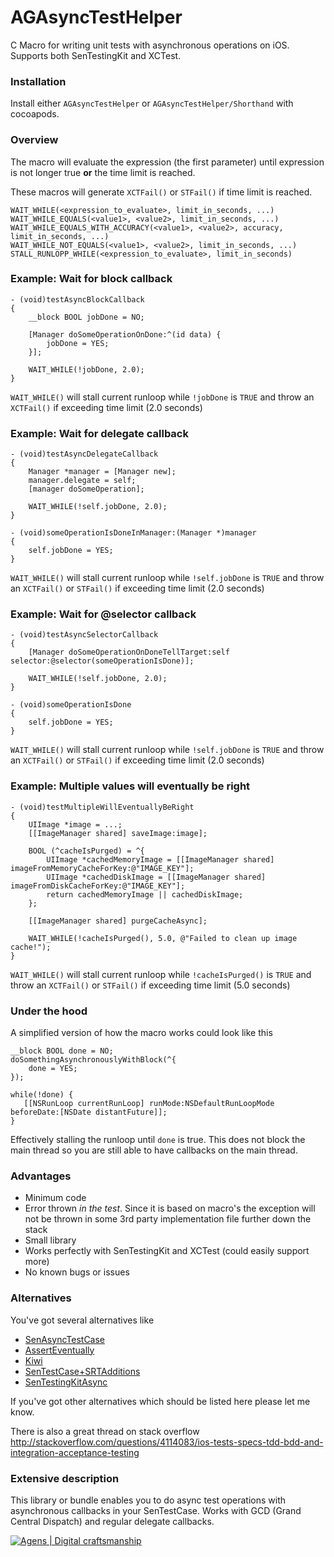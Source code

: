# AGAsyncTestHelper

C Macro for writing unit tests with asynchronous operations on iOS. Supports both SenTestingKit and XCTest.




### Installation
   
Install either `AGAsyncTestHelper` or `AGAsyncTestHelper/Shorthand` with cocoapods. 



### Overview

The macro will evaluate the expression (the first parameter) until expression is not longer true **or** the time limit is reached.

These macros will generate `XCTFail()` or `STFail()` if time limit is reached.
     
    WAIT_WHILE(<expression_to_evaluate>, limit_in_seconds, ...)
    WAIT_WHILE_EQUALS(<value1>, <value2>, limit_in_seconds, ...)
    WAIT_WHILE_EQUALS_WITH_ACCURACY(<value1>, <value2>, accuracy, limit_in_seconds, ...)
    WAIT_WHILE_NOT_EQUALS(<value1>, <value2>, limit_in_seconds, ...)
    STALL_RUNLOPP_WHILE(<expression_to_evaluate>, limit_in_seconds)





### Example: Wait for block callback

```
- (void)testAsyncBlockCallback
{
    __block BOOL jobDone = NO;

    [Manager doSomeOperationOnDone:^(id data) {
        jobDone = YES; 
    }];

    WAIT_WHILE(!jobDone, 2.0);
}
```

`WAIT_WHILE()` will stall current runloop while `!jobDone` is `TRUE` and throw an `XCTFail()` if exceeding time limit (2.0 seconds)





### Example: Wait for delegate callback

```
- (void)testAsyncDelegateCallback
{
    Manager *manager = [Manager new];
    manager.delegate = self;
    [manager doSomeOperation];

    WAIT_WHILE(!self.jobDone, 2.0);
}

- (void)someOperationIsDoneInManager:(Manager *)manager
{
    self.jobDone = YES;
}
```
`WAIT_WHILE()` will stall current runloop while `!self.jobDone` is `TRUE` and throw an `XCTFail()` or `STFail()` if exceeding time limit (2.0 seconds)






### Example: Wait for @selector callback

```
- (void)testAsyncSelectorCallback
{
    [Manager doSomeOperationOnDoneTellTarget:self selector:@selector(someOperationIsDone)];

    WAIT_WHILE(!self.jobDone, 2.0);
}

- (void)someOperationIsDone
{
    self.jobDone = YES;
}
```

`WAIT_WHILE()` will stall current runloop while `!self.jobDone` is `TRUE` and throw an `XCTFail()` or `STFail()` if exceeding time limit (2.0 seconds)






### Example: Multiple values will eventually be right

```
- (void)testMultipleWillEventuallyBeRight
{
    UIImage *image = ...;
    [[ImageManager shared] saveImage:image];

    BOOL (^cacheIsPurged) = ^{
        UIImage *cachedMemoryImage = [[ImageManager shared] imageFromMemoryCacheForKey:@"IMAGE_KEY"];
        UIImage *cachedDiskImage = [[ImageManager shared] imageFromDiskCacheForKey:@"IMAGE_KEY"];
        return cachedMemoryImage || cachedDiskImage;
    };

    [[ImageManager shared] purgeCacheAsync];

    WAIT_WHILE(!cacheIsPurged(), 5.0, @"Failed to clean up image cache!");
}
```
`WAIT_WHILE()` will stall current runloop while `!cacheIsPurged()` is `TRUE` and throw an `XCTFail()` or `STFail()` if exceeding time limit (5.0 seconds)




### Under the hood

A simplified version of how the macro works could look like this

```
__block BOOL done = NO;
doSomethingAsynchronouslyWithBlock(^{
    done = YES;
});

while(!done) {
   [[NSRunLoop currentRunLoop] runMode:NSDefaultRunLoopMode beforeDate:[NSDate distantFuture]];
}
```

Effectively stalling the runloop until `done` is true. This does not block the main thread so you are still able to have callbacks on the main thread. 





### Advantages

- Minimum code
- Error thrown *in the test*. Since it is based on macro's the exception will not be thrown in some 3rd party implementation file further down the stack
- Small library
- Works perfectly with SenTestingKit and XCTest (could easily support more)
- No known bugs or issues




### Alternatives

You've got several alternatives like

- [SenAsyncTestCase](https://github.com/akisute/SenAsyncTestCase)
- [AssertEventually](https://gist.github.com/lukeredpath/506353/)
- [Kiwi](https://github.com/allending/Kiwi/wiki/Asynchronous-Testing)
- [SenTestCase+SRTAdditions](https://github.com/square/SocketRocket/blob/master/SRWebSocketTests/SenTestCase+SRTAdditions.h)
- [SenTestingKitAsync](https://github.com/nxtbgthng/SenTestingKitAsync)

If you've got other alternatives which should be listed here please let me know.

There is also a great thread on stack overflow http://stackoverflow.com/questions/4114083/ios-tests-specs-tdd-bdd-and-integration-acceptance-testing





### Extensive description

This library or bundle enables you to do async test operations with asynchronous callbacks in your SenTestCase. Works with GCD (Grand Central Dispatch) and regular delegate callbacks. 

[![Agens | Digital craftsmanship](http://static.agens.no/images/agens_logo_w_slogan_avenir_small.png)](http://agens.no/)

